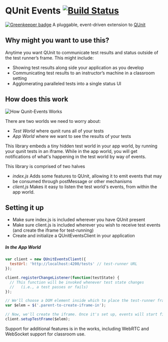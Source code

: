 # QUnit Events [![Build Status](https://travis-ci.org/mike-north/qunit-events.svg?branch=master)](https://travis-ci.org/mike-north/qunit-events)

[![Greenkeeper badge](https://badges.greenkeeper.io/mike-north/qunit-events.svg)](https://greenkeeper.io/)
A pluggable, event-driven extension to [QUnit](https://qunitjs.com)

## Why might you want to use this?
Anytime you want QUnit to communicate test results and status outside of the test runner’s frame. This might include:

* Showing test results along side your application as you develop
* Communicating test results to an instructor’s machine in a classroom setting
* Agglomerating paralleled tests into a single status UI

## How does this work

![How Qunit-Events Works](https://assets.mike.works/qunit-events-description.gif)

There are two worlds we need to worry about:
* *Test World* where qunit runs all of your tests
* *App World* where we want to see the results of your tests

This library embeds a tiny hidden test world in your app world, by running your qunit tests in an iframe. While in the app world, you will get notifications of what's happening in the test world by way of events.

This library is comprised of two halves
* *index.js* Adds some features to QUnit, allowing it to emit events that may be consumed through postMessage or other mechanisms
* *client.js* Makes it easy to listen the test world's events, from within the app world.

## Setting it up

* Make sure index.js is included wherever you have QUnit present
* Make sure client.js is included wherever you wish to receive test events (and create the iframe for test-running)
* Create and initialize a QUnitEventsClient in your application


##### In the App World
```js
var client = new QUnitEventsClient({
  testUrl: 'http://localhost:4200/tests' // test-runner URL
});

client.registerChangeListener(function(testState) {
  // This function will be invoked whenever test state changes
  //   (i.e., a test passes or fails)
});

// We'll choose a DOM element inside which to place the test-runner frame
var $elem = $('.parent-to-create-iframe-in');

// Now, we'll create the iframe. Once it's set up, events will start firing
client.setupTestFrame($elem);
```

Support for additional features is in the works, including WebRTC and WebSocket support for classroom use.
